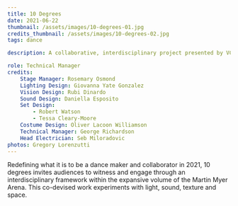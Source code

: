 ```yaml
---
title: 10 Degrees
date: 2021-06-22
thumbnail: /assets/images/10-degrees-01.jpg
credits_thumbnail: /assets/images/10-degrees-02.jpg
tags: dance

description: A collaborative, interdisciplinary project presented by VCA Dance and Design and Production students.

role: Technical Manager
credits:
    Stage Manager: Rosemary Osmond
    Lighting Design: Giovanna Yate Gonzalez
    Vision Design: Rubi Dinardo
    Sound Design: Daniella Esposito
    Set Design: 
        - Robert Watson
        - Tessa Cleary-Moore
    Costume Design: Oliver Lacoon Williamson
    Technical Manager: George Richardson
    Head Electrician: Seb Miloradovic
photos: Gregory Lorenzutti
---
```


Redefining what it is to be a dance maker and collaborator in 2021, 10 degrees invites audiences to witness and engage through an interdisciplinary framework within the expansive volume of the Martin Myer Arena. This co-devised work experiments with light, sound, texture and space.